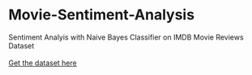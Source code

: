 # Movie-Sentiment-Analysis
Sentiment Analyis with Naive Bayes Classifier on IMDB Movie Reviews Dataset<br><br>
[Get the dataset here](https://drive.google.com/file/d/1SeSF-O_KPQHzQzUjKH-Dx-Y_99bdd7_f/view?usp=sharing)
